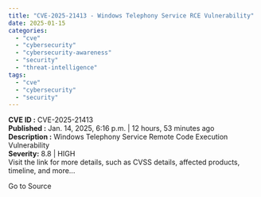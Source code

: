 ```yaml
---
title: "CVE-2025-21413 - Windows Telephony Service RCE Vulnerability"
date: 2025-01-15
categories: 
  - "cve"
  - "cybersecurity"
  - "cybersecurity-awareness"
  - "security"
  - "threat-intelligence"
tags: 
  - "cve"
  - "cybersecurity"
  - "security"
---
```


**CVE ID :** CVE-2025-21413  
**Published :** Jan. 14, 2025, 6:16 p.m. | 12 hours, 53 minutes ago  
**Description :** Windows Telephony Service Remote Code Execution Vulnerability  
**Severity:** 8.8 | HIGH  
Visit the link for more details, such as CVSS details, affected products, timeline, and more...

Go to Source
